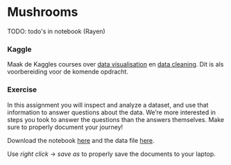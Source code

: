 # Mushrooms
TODO: todo's in notebook (Rayen)


### Kaggle

Maak de Kaggles courses over [data visualisation](https://www.kaggle.com/learn/data-visualization) en [data cleaning](https://www.kaggle.com/learn/data-cleaning). Dit is als voorbereiding voor de komende opdracht.

### Exercise
In this assignment you will inspect and analyze a dataset, and use that information to answer questions about the data. We’re more interested in steps you took to answer the questions than the answers themselves. Make sure to properly document your journey!

Download the notebook [here](mushrooms.ipynb) and the data file [here](mushrooms.csv).

Use *right click* -> *save as* to properly save the documents to your laptop.


